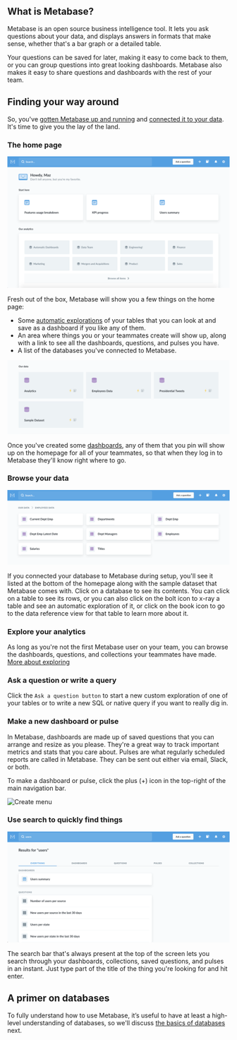 ## What is Metabase?

Metabase is an open source business intelligence tool. It lets you ask questions about your data, and displays answers in formats that make sense, whether that's a bar graph or a detailed table.

Your questions can be saved for later, making it easy to come back to them, or you can group questions into great looking dashboards. Metabase also makes it easy to share questions and dashboards with the rest of your team.

## Finding your way around

So, you've [gotten Metabase up and running](../operations-guide/start.md) and [connected it to your data](../administration-guide/01-managing-databases.md). It's time to give you the lay of the land.

### The home page

![The home page](./images/metabase-homepage.png)

Fresh out of the box, Metabase will show you a few things on the home page:
* Some [automatic explorations](14-x-rays.md) of your tables that you can look at and save as a dashboard if you like any of them.
* An area where things you or your teammates create will show up, along with a link to see all the dashboards, questions, and pulses you have.
* A list of the databases you've connected to Metabase.

![Our data](./images/our-data.png)

Once you've created some [dashboards](07-dashboards.md), any of them that you pin will show up on the homepage for all of your teammates, so that when they log in to Metabase they'll know right where to go.

### Browse your data

![Browse data](./images/browse-data.png)

If you connected your database to Metabase during setup, you'll see it listed at the bottom of the homepage along with the sample dataset that Metabase comes with. Click on a database to see its contents. You can click on a table to see its rows, or you can also click on the bolt icon to x-ray a table and see an automatic exploration of it, or click on the book icon to go to the data reference view for that table to learn more about it.

### Explore your analytics

As long as you're not the first Metabase user on your team, you can browse the dashboards, questions, and collections your teammates have made. [More about exploring](03-basic-exploration.md)

### Ask a question or write a query

Click the `Ask a question button` to start a new custom exploration of one of your tables or to write a new SQL or native query if you want to really dig in.

### Make a new dashboard or pulse

In Metabase, dashboards are made up of saved questions that you can arrange and resize as you please. They're a great way to track important metrics and stats that you care about. Pulses are what regularly scheduled reports are called in Metabase. They can be sent out either via email, Slack, or both.

To make a dashboard or pulse, click the plus (+) icon in the top-right of the main navigation bar.

![Create menu](create-menu.png)

### Use search to quickly find things

![Search results](./images/search-results.png)

The search bar that's always present at the top of the screen lets you search through your dashboards, collections, saved questions, and pulses in an instant. Just type part of the title of the thing you're looking for and hit enter.

## A primer on databases

To fully understand how to use Metabase, it’s useful to have at least a high-level understanding of databases, so we'll discuss [the basics of databases](02-database-basics.md) next.
